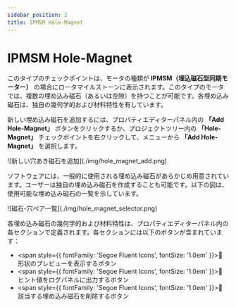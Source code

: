 ```yaml
---
sidebar_position: 2
title: IPMSM Hole-Magnet
---
```

# IPMSM Hole-Magnet

このタイプのチェックポイントは、モータの種類が **IPMSM（埋込磁石型同期モーター）** の場合にロータマイルストーンに表示されます。このタイプのモータでは、複数の埋め込み磁石（あるいは空隙）を持つことが可能です。各埋め込み磁石は、独自の幾何学的および材料特性を有しています。

新しい埋め込み磁石を追加するには、プロパティエディターパネル内の **「Add Hole-Magnet」** ボタンをクリックするか、プロジェクトツリー内の **「Hole-Magnet」** チェックポイントを右クリックして、メニューから **「Add Hole-Magnet」** を選択します。

<p>![新しい穴あき磁石を追加](./img/hole_magnet_add.png)</p>

ソフトウェアには、一般的に使用される埋め込み磁石があらかじめ用意されています。ユーザーは独自の埋め込み磁石を作成することも可能です。以下の図は、使用可能な埋め込み磁石の一覧を示しています。

<p>![磁石-穴ペア一覧](./img/hole_magnet_selector.png)</p>

各埋め込み磁石の幾何学的および材料特性は、プロパティエディターパネル内の各セクションで定義されます。各セクションには以下のボタンが含まれています：

- <span style={{ fontFamily: 'Segoe Fluent Icons', fontSize: '1.0em' }}>&#xE9CE;</span> 形状のプレビューを表示するボタン
- <span style={{ fontFamily: 'Segoe Fluent Icons', fontSize: '1.0em' }}>&#xEC5B;</span> ヒント値をログパネルに出力するボタン
- <span style={{ fontFamily: 'Segoe Fluent Icons', fontSize: '1.0em' }}>&#xE74D;</span> 該当する埋め込み磁石を削除するボタン
